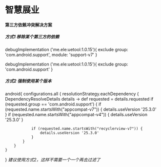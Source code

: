 # 智慧展业

#### 第三方依赖冲突解决方案

##### 方式1 移除某个第三方的依赖
debugImplementation ('me.ele:uetool:1.0.15'){
  exclude group: 'com.android.support', module: 'support-v7'
}

debugImplementation ('me.ele:uetool:1.0.15'){
  exclude group: 'com.android.support'
}
##### 方式2 强制使用某个版本
android{
	configurations.all {
        resolutionStrategy.eachDependency { DependencyResolveDetails details ->
            def requested = details.requested
            if (requested.group == 'com.android.support') {
                if (requested.name.startsWith("appcompat-v7")) {
                    details.useVersion '25.3.0'
                }
                if (requested.name.startsWith("appcompat-v4")) {
                    details.useVersion '25.3.0'
                }

                if (requested.name.startsWith("recyclerview-v7")) {
                    details.useVersion '25.3.0'
                }
            }
        }
    }

}
*建议使用方式2，这样不需要一个一个再去过滤了*